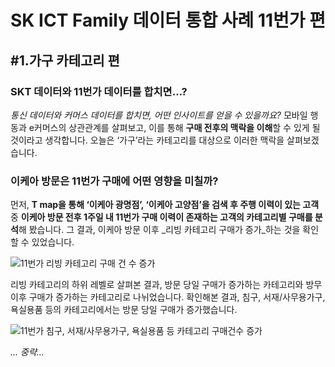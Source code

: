 # SK ICT Family 데이터 통합 사례 11번가 편
## #1.가구 카테고리 편

### SKT 데이터와 11번가 데이터를 합치면…? 

_통신 데이터와 커머스 데이터를 합치면, 어떤 인사이트를 얻을 수 있을까요?_ 모바일 행동과 e커머스의 상관관계를 살펴보고, 이를 통해 **구매 전후의 맥락을 이해**할 수 있게 될 것이라고 생각합니다. 오늘은 ‘가구’라는 카테고리를 대상으로 이러한 맥락을 살펴보겠습니다. 




### 이케아 방문은 11번가 구매에 어떤 영향을 미칠까? 

먼저, **T map을 통해 ‘이케아 광명점’, ‘이케아 고양점’을 검색 후 주행 이력이 있는 고객** 중 **이케아 방문 전후 1주일 내 11번가 구매 이력이 존재하는 고객의 카테고리별 구매를 분석**해 봤습니다. 그 결과, 이케아 방문 이후 _리빙 카테고리 구매가 증가_하는 것을 확인할 수 있었습니다. 

  ![11번가 리빙 카테고리 구매 건 수 증가](https://user-images.githubusercontent.com/47444417/62907426-16716480-bdae-11e9-97f0-335f623a817f.png)

리빙 카테고리의 하위 레벨로 살펴본 결과, 방문 당일 구매가 증가하는 카테고리와 방무 이후 구매가 증가하는 카테고리로 나뉘었습니다. 
확인해본 결과, 침구, 서재/사무용가구, 욕실용품 등의 카테고리에서는 방문 당일 구매가 증가했습니다. 

  ![11번가 침구, 서재/사무용가구, 욕실용품 등 카테고리 구매건수 증가](https://user-images.githubusercontent.com/47444417/62908460-20e22d00-bdb3-11e9-9d63-7b35b55c6a81.png)
    

_... 중략..._

